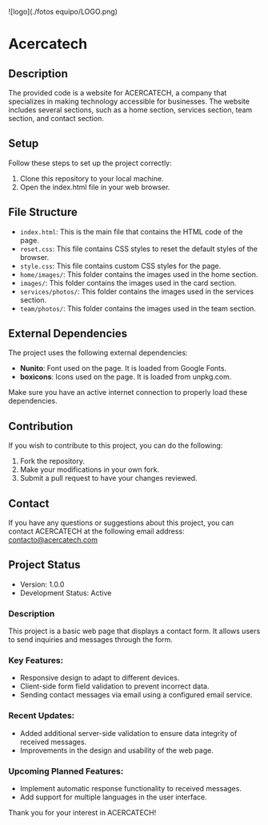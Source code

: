 ![logo](./fotos equipo/LOGO.png)
# Acercatech

## Description
The provided code is a website for ACERCATECH, a company that specializes in making technology accessible for businesses. The website includes several sections, such as a home section, services section, team section, and contact section.

## Setup
Follow these steps to set up the project correctly:
1. Clone this repository to your local machine.
2. Open the index.html file in your web browser.

## File Structure
- `index.html`: This is the main file that contains the HTML code of the page.
- `reset.css`: This file contains CSS styles to reset the default styles of the browser.
- `style.css`: This file contains custom CSS styles for the page.
- `home/images/`: This folder contains the images used in the home section.
- `images/`: This folder contains the images used in the card section.
- `services/photos/`: This folder contains the images used in the services section.
- `team/photos/`: This folder contains the images used in the team section.

## External Dependencies
The project uses the following external dependencies:
- **Nunito**: Font used on the page. It is loaded from Google Fonts.
- **boxicons**: Icons used on the page. It is loaded from unpkg.com.

Make sure you have an active internet connection to properly load these dependencies.

## Contribution
If you wish to contribute to this project, you can do the following:
1. Fork the repository.
2. Make your modifications in your own fork.
3. Submit a pull request to have your changes reviewed.

## Contact
If you have any questions or suggestions about this project, you can contact ACERCATECH at the following email address: contacto@acercatech.com

## Project Status
- Version: 1.0.0
- Development Status: Active

### Description
This project is a basic web page that displays a contact form. It allows users to send inquiries and messages through the form.

### Key Features:
- Responsive design to adapt to different devices.
- Client-side form field validation to prevent incorrect data.
- Sending contact messages via email using a configured email service.

### Recent Updates:
- Added additional server-side validation to ensure data integrity of received messages.
- Improvements in the design and usability of the web page.

### Upcoming Planned Features:
- Implement automatic response functionality to received messages.
- Add support for multiple languages in the user interface.

Thank you for your interest in ACERCATECH!
